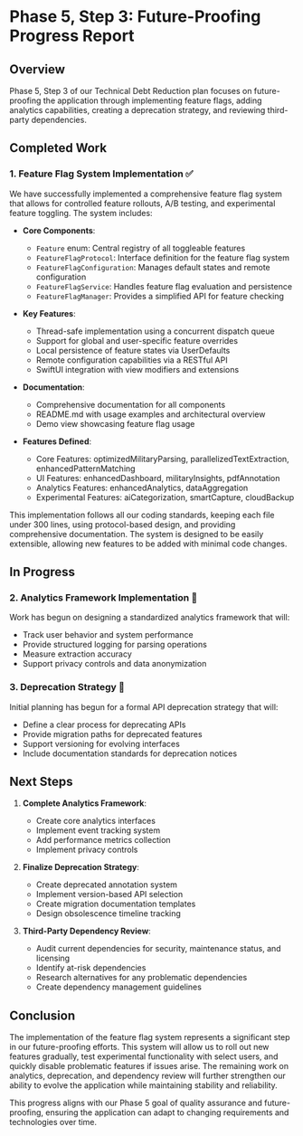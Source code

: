# Phase 5, Step 3: Future-Proofing Progress Report

## Overview

Phase 5, Step 3 of our Technical Debt Reduction plan focuses on future-proofing the application through implementing feature flags, adding analytics capabilities, creating a deprecation strategy, and reviewing third-party dependencies.

## Completed Work

### 1. Feature Flag System Implementation ✅

We have successfully implemented a comprehensive feature flag system that allows for controlled feature rollouts, A/B testing, and experimental feature toggling. The system includes:

- **Core Components**:
  - `Feature` enum: Central registry of all toggleable features
  - `FeatureFlagProtocol`: Interface definition for the feature flag system
  - `FeatureFlagConfiguration`: Manages default states and remote configuration
  - `FeatureFlagService`: Handles feature flag evaluation and persistence
  - `FeatureFlagManager`: Provides a simplified API for feature checking

- **Key Features**:
  - Thread-safe implementation using a concurrent dispatch queue
  - Support for global and user-specific feature overrides
  - Local persistence of feature states via UserDefaults
  - Remote configuration capabilities via a RESTful API
  - SwiftUI integration with view modifiers and extensions

- **Documentation**:
  - Comprehensive documentation for all components
  - README.md with usage examples and architectural overview
  - Demo view showcasing feature flag usage

- **Features Defined**:
  - Core Features: optimizedMilitaryParsing, parallelizedTextExtraction, enhancedPatternMatching
  - UI Features: enhancedDashboard, militaryInsights, pdfAnnotation
  - Analytics Features: enhancedAnalytics, dataAggregation
  - Experimental Features: aiCategorization, smartCapture, cloudBackup

This implementation follows all our coding standards, keeping each file under 300 lines, using protocol-based design, and providing comprehensive documentation. The system is designed to be easily extensible, allowing new features to be added with minimal code changes.

## In Progress

### 2. Analytics Framework Implementation 🔄

Work has begun on designing a standardized analytics framework that will:

- Track user behavior and system performance
- Provide structured logging for parsing operations
- Measure extraction accuracy
- Support privacy controls and data anonymization

### 3. Deprecation Strategy 🔄

Initial planning has begun for a formal API deprecation strategy that will:

- Define a clear process for deprecating APIs
- Provide migration paths for deprecated features
- Support versioning for evolving interfaces
- Include documentation standards for deprecation notices

## Next Steps

1. **Complete Analytics Framework**:
   - Create core analytics interfaces
   - Implement event tracking system
   - Add performance metrics collection
   - Implement privacy controls

2. **Finalize Deprecation Strategy**:
   - Create deprecated annotation system
   - Implement version-based API selection
   - Create migration documentation templates
   - Design obsolescence timeline tracking

3. **Third-Party Dependency Review**:
   - Audit current dependencies for security, maintenance status, and licensing
   - Identify at-risk dependencies
   - Research alternatives for any problematic dependencies
   - Create dependency management guidelines

## Conclusion

The implementation of the feature flag system represents a significant step in our future-proofing efforts. This system will allow us to roll out new features gradually, test experimental functionality with select users, and quickly disable problematic features if issues arise. The remaining work on analytics, deprecation, and dependency review will further strengthen our ability to evolve the application while maintaining stability and reliability.

This progress aligns with our Phase 5 goal of quality assurance and future-proofing, ensuring the application can adapt to changing requirements and technologies over time. 